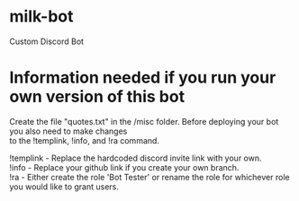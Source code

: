 # milk-bot
Custom Discord Bot

# Information needed if you run your own version of this bot #
Create the file "quotes.txt" in the /misc folder. Before deploying your bot you also need to make changes  
to the !templink, !info, and !ra command.  

!templink - Replace the hardcoded discord invite link with your own.  
!info - Replace your github link if you create your own branch.  
!ra - Either create the role 'Bot Tester' or rename the role for whichever role you would like to grant users.  
